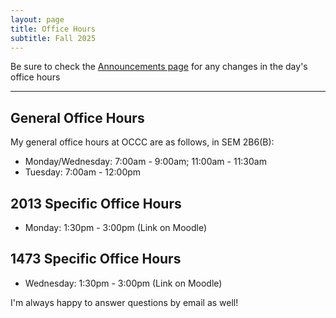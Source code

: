 ```yaml
---
layout: page
title: Office Hours
subtitle: Fall 2025
---
```


Be sure to check the [Announcements page](https://cg2wilson.github.io/announcements) for any changes in the day's office hours

---

## General Office Hours
My general office hours at OCCC are as follows, in SEM 2B6(B):
- Monday/Wednesday: 7:00am - 9:00am; 11:00am - 11:30am
- Tuesday: 7:00am - 12:00pm

## 2013 Specific Office Hours
- Monday: 1:30pm - 3:00pm (Link on Moodle)

## 1473 Specific Office Hours
- Wednesday: 1:30pm - 3:00pm (Link on Moodle)

I'm always happy to answer questions by email as well!
